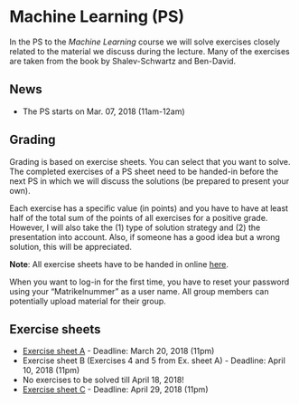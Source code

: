 # Machine Learning (PS)

In the PS to the *Machine Learning* course we will solve exercises closely
related to the material we discuss during the lecture. Many of the exercises
are taken from the book by Shalev-Schwartz and Ben-David.

## News

- The PS starts on Mar. 07, 2018 (11am-12am)

## Grading

Grading is based on exercise sheets. You can select that you want to solve. The completed exercises of a PS sheet need to be handed-in before the next PS in which we will discuss the solutions (be prepared to present your own).

Each exercise has a specific value (in points) and you have to have at least half of the total sum of the points of all exercises for a positive grade. However, I will also take the (1) type of solution strategy and (2) the presentation into account. Also, if someone has a good idea but a wrong solution, this will be appreciated.

**Note**: All exercise sheets have to be handed in online [here](https://abgaben.cosy.sbg.ac.at/).

When you want to log-in for the first time, you have to reset your password using your “Matrikelnummer” as a user name. All group members can potentially upload material for their group.

## Exercise sheets

- [Exercise sheet A](ex1.pdf) - Deadline: March 20, 2018 (11pm)
- Exercise sheet B (Exercises 4 and 5 from Ex. sheet A) - Deadline: April 10, 2018 (11pm)
- No exercises to be solved till April 18, 2018!
- [Exercise sheet C](ex3.5.pdf) - Deadline: April 29, 2018 (11pm)
